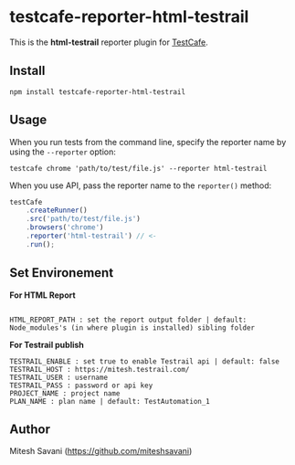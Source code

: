 # testcafe-reporter-html-testrail

This is the **html-testrail** reporter plugin for [TestCafe](http://devexpress.github.io/testcafe).


## Install

```
npm install testcafe-reporter-html-testrail
```

## Usage

When you run tests from the command line, specify the reporter name by using the `--reporter` option:

```
testcafe chrome 'path/to/test/file.js' --reporter html-testrail
```


When you use API, pass the reporter name to the `reporter()` method:

```js
testCafe
    .createRunner()
    .src('path/to/test/file.js')
    .browsers('chrome')
    .reporter('html-testrail') // <-
    .run();
```

## Set Environement

**For HTML Report**
``` 

HTML_REPORT_PATH : set the report output folder | default: Node_modules's (in where plugin is installed) sibling folder
```

**For Testrail publish**
```
TESTRAIL_ENABLE : set true to enable Testrail api | default: false
TESTRAIL_HOST : https://mitesh.testrail.com/ 
TESTRAIL_USER : username
TESTRAIL_PASS : password or api key
PROJECT_NAME : project name
PLAN_NAME : plan name | default: TestAutomation_1
```


## Author
Mitesh Savani (https://github.com/miteshsavani)


 
